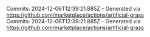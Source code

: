 Commits: 2024-12-06T12:39:21.885Z - Generated via https://github.com/marketplace/actions/artificial-grass
<br>
Commits: 2024-12-06T12:39:21.885Z - Generated via https://github.com/marketplace/actions/artificial-grass
<br>
